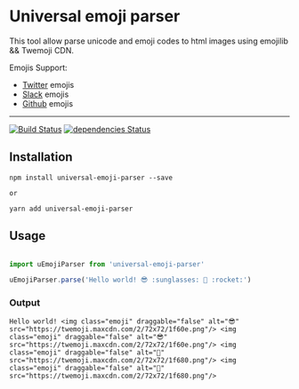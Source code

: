# Universal emoji parser

This tool allow parse unicode and emoji codes to html images using emojilib && Twemoji CDN.

Emojis Support:
- [Twitter](https://twitter.com/) emojis
- [Slack](https://slack.com/) emojis
- [Github](https://github.com/) emojis

---

[![Build Status](https://travis-ci.org/RockaLabs/universal-emoji-parser.svg?branch=master)](https://travis-ci.org/RockaLabs/universal-emoji-parser)
[![dependencies Status](https://david-dm.org/RockaLabs/universal-emoji-parser/status.svg)](https://david-dm.org/RockaLabs/universal-emoji-parser)


## Installation

```
npm install universal-emoji-parser --save

or

yarn add universal-emoji-parser
```

## Usage

```javascript

import uEmojiParser from 'universal-emoji-parser'

uEmojiParser.parse('Hello world! 😎 :sunglasses: 🚀 :rocket:')

```

### Output

```
Hello world! <img class="emoji" draggable="false" alt="😎" src="https://twemoji.maxcdn.com/2/72x72/1f60e.png"/> <img class="emoji" draggable="false" alt="😎" src="https://twemoji.maxcdn.com/2/72x72/1f60e.png"/> <img class="emoji" draggable="false" alt="🚀" src="https://twemoji.maxcdn.com/2/72x72/1f680.png"/> <img class="emoji" draggable="false" alt="🚀" src="https://twemoji.maxcdn.com/2/72x72/1f680.png"/>
```